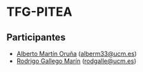 # TFG-PITEA

## Participantes 

- [Alberto Martín Oruña](https://github.com/Alberto12x) (alberm33@ucm.es)
- [Rodrigo Gallego Marín](https://github.com/rodgalleUCM) (rodgalle@ucm.es)